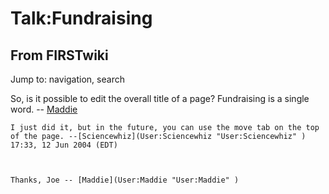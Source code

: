 # Talk:Fundraising

## From FIRSTwiki

Jump to: navigation, search

So, is it possible to edit the overall title of a page? Fundraising is a single word. -- [Maddie](User:Maddie "User:Maddie")

```
I just did it, but in the future, you can use the move tab on the top of the page. --[Sciencewhiz](User:Sciencewhiz "User:Sciencewhiz" ) 17:33, 12 Jun 2004 (EDT) 



Thanks, Joe -- [Maddie](User:Maddie "User:Maddie" )
```
